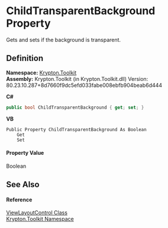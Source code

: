 # ChildTransparentBackground Property


Gets and sets if the background is transparent.



## Definition
**Namespace:** <a href="79d2eac2-21f4-54ff-7552-b20c33c30600.md">Krypton.Toolkit</a>  
**Assembly:** Krypton.Toolkit (in Krypton.Toolkit.dll) Version: 80.23.10.287+8d7660f9dc5efd033fabe008ebfb904beab6d444

**C#**
``` C#
public bool ChildTransparentBackground { get; set; }
```
**VB**
``` VB
Public Property ChildTransparentBackground As Boolean
	Get
	Set
```



#### Property Value
Boolean

## See Also


#### Reference
<a href="5002ce33-fe27-3276-5d40-e51c4c498b02.md">ViewLayoutControl Class</a>  
<a href="79d2eac2-21f4-54ff-7552-b20c33c30600.md">Krypton.Toolkit Namespace</a>  
